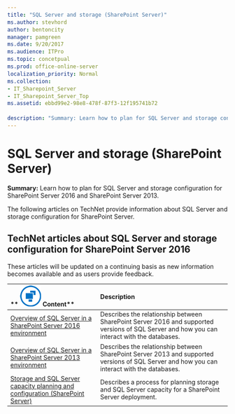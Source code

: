 ```yaml
---
title: "SQL Server and storage (SharePoint Server)"
ms.author: stevhord
author: bentoncity
manager: pamgreen
ms.date: 9/20/2017
ms.audience: ITPro
ms.topic: concetpual
ms.prod: office-online-server
localization_priority: Normal
ms.collection:
- IT_Sharepoint_Server
- IT_Sharepoint_Server_Top
ms.assetid: ebbd99e2-98e8-478f-87f3-12f195741b72

description: "Summary: Learn how to plan for SQL Server and storage configuration for SharePoint Server 2016 and SharePoint Server 2013."
---
```


# SQL Server and storage (SharePoint Server)

 **Summary:** Learn how to plan for SQL Server and storage configuration for SharePoint Server 2016 and SharePoint Server 2013. 
  
The following articles on TechNet provide information about SQL Server and storage configuration for SharePoint Server.
  
## TechNet articles about SQL Server and storage configuration for SharePoint Server 2016

These articles will be updated on a continuing basis as new information becomes available and as users provide feedback.
  
|**        ![Building blocks](../media/mod_icon_buildingblock_M.png)          Content**|**Description**|
|:-----|:-----|
|[Overview of SQL Server in a SharePoint Server 2016 environment](overview-of-sql-server-in-a-sharepoint-server-2016-environment.md) <br/> |Describes the relationship between SharePoint Server 2016 and supported versions of SQL Server and how you can interact with the databases.  <br/> |
|[Overview of SQL Server in a SharePoint Server 2013 environment](overview-of-sql-server-in-a-sharepoint-server-2013-environment.md) <br/> |Describes the relationship between SharePoint Server 2013 and supported versions of SQL Server and how you can interact with the databases.  <br/> |
|[Storage and SQL Server capacity planning and configuration (SharePoint Server)](storage-and-sql-server-capacity-planning-and-configuration.md) <br/> |Describes a process for planning storage and SQL Server capacity for a SharePoint Server deployment.  <br/> |
   

